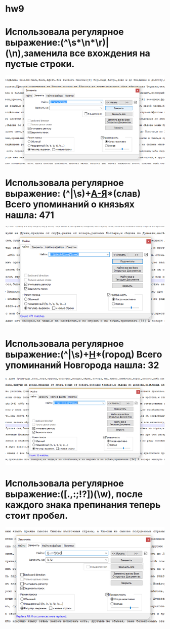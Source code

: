 # hw9
# Использовала регулярное выражение:(^\s*\n*\r)|(\n),заменила все вхождения на  пустые строки.
![Фото](https://github.com/msgvozdeva/hw9/blob/master/2018-06-01%20(3).png)
# Использовала регулярное выражение: (^|\s)+[А-Я](а-я)*(слав)  Всего упоминаний о князьях нашла: 471
![Фото](https://github.com/msgvozdeva/hw9/blob/master/2018-06-01%20(1).png)
# Использовала регулярное выражение:(^|\s)+[Н](а-я)*(город)  Всего упоминаний Новгорода нашла: 32
![Фото](https://github.com/msgvozdeva/hw9/blob/master/2018-06-01%20(2).png)
# Использовала регулярное выражение:([.,:;!?])(\w), после каждого знака препинания теперь стоит пробел.
![Фото](https://github.com/msgvozdeva/hw9/blob/master/2018-06-01%20(7).png)

